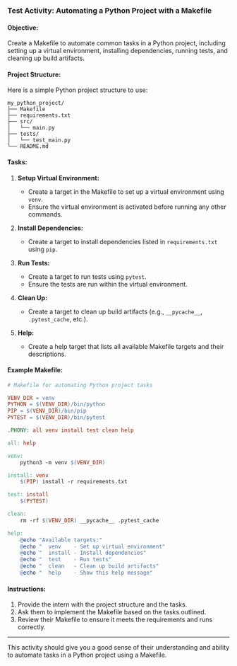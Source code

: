 ### Test Activity: Automating a Python Project with a Makefile

#### Objective:
Create a Makefile to automate common tasks in a Python project, including setting up a virtual environment, installing dependencies, running tests, and cleaning up build artifacts.

#### Project Structure:
Here is a simple Python project structure to use:

```
my_python_project/
├── Makefile
├── requirements.txt
├── src/
│   └── main.py
├── tests/
│   └── test_main.py
└── README.md
```

#### Tasks:

1. **Setup Virtual Environment:**
   - Create a target in the Makefile to set up a virtual environment using `venv`.
   - Ensure the virtual environment is activated before running any other commands.

2. **Install Dependencies:**
   - Create a target to install dependencies listed in `requirements.txt` using `pip`.

3. **Run Tests:**
   - Create a target to run tests using `pytest`.
   - Ensure the tests are run within the virtual environment.

4. **Clean Up:**
   - Create a target to clean up build artifacts (e.g., `__pycache__`, `.pytest_cache`, etc.).

5. **Help:**
   - Create a help target that lists all available Makefile targets and their descriptions.

#### Example Makefile:

```makefile
# Makefile for automating Python project tasks

VENV_DIR = venv
PYTHON = $(VENV_DIR)/bin/python
PIP = $(VENV_DIR)/bin/pip
PYTEST = $(VENV_DIR)/bin/pytest

.PHONY: all venv install test clean help

all: help

venv:
	python3 -m venv $(VENV_DIR)

install: venv
	$(PIP) install -r requirements.txt

test: install
	$(PYTEST)

clean:
	rm -rf $(VENV_DIR) __pycache__ .pytest_cache

help:
	@echo "Available targets:"
	@echo "  venv    - Set up virtual environment"
	@echo "  install - Install dependencies"
	@echo "  test    - Run tests"
	@echo "  clean   - Clean up build artifacts"
	@echo "  help    - Show this help message"
```

#### Instructions:
1. Provide the intern with the project structure and the tasks.
2. Ask them to implement the Makefile based on the tasks outlined.
3. Review their Makefile to ensure it meets the requirements and runs correctly.

---

This activity should give you a good sense of their understanding and ability to automate tasks in a Python project using a Makefile.
